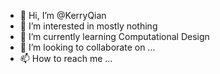 - 👋 Hi, I’m @KerryQian
- 👀 I’m interested in mostly nothing
- 🌱 I’m currently learning Computational Design
- 💞️ I’m looking to collaborate on ...
- 📫 How to reach me ...

<!---
KerryQian/KerryQian is a ✨ special ✨ repository because its `README.md` (this file) appears on your GitHub profile.
You can click the Preview link to take a look at your changes.
--->
